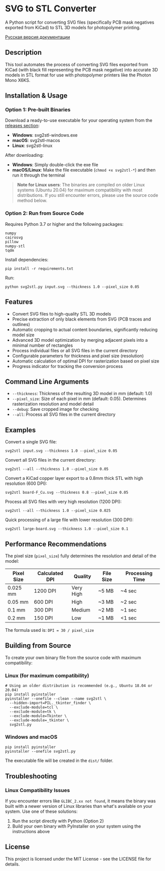 # SVG to STL Converter

A Python script for converting SVG files (specifically PCB mask negatives exported from KiCad) to STL 3D models for photopolymer printing.

[Русская версия документации](readme.md)

## Description

This tool automates the process of converting SVG files exported from KiCad (with black fill representing the PCB mask negative) into accurate 3D models in STL format for use with photopolymer printers like the Photon Mono X6KS.

## Installation & Usage

### Option 1: Pre-built Binaries

Download a ready-to-use executable for your operating system from the [releases section](https://github.com/YOURNAME/svg-to-stl/releases):

- **Windows**: svg2stl-windows.exe
- **macOS**: svg2stl-macos
- **Linux**: svg2stl-linux

After downloading:
- **Windows**: Simply double-click the exe file
- **macOS/Linux**: Make the file executable (`chmod +x svg2stl-*`) and then run it through the terminal

> **Note for Linux users**: The binaries are compiled on older Linux systems (Ubuntu 20.04) for maximum compatibility with most distributions. If you still encounter errors, please use the source code method below.

### Option 2: Run from Source Code

Requires Python 3.7 or higher and the following packages:
```
numpy
cairosvg
pillow
numpy-stl
tqdm
```

Install dependencies:
```
pip install -r requirements.txt
```

Run:
```
python svg2stl.py input.svg --thickness 1.0 --pixel_size 0.05
```

## Features

- Convert SVG files to high-quality STL 3D models
- Precise extraction of only black elements from SVG (PCB traces and outlines)
- Automatic cropping to actual content boundaries, significantly reducing model size
- Advanced 3D model optimization by merging adjacent pixels into a minimal number of rectangles
- Process individual files or all SVG files in the current directory
- Configurable parameters for thickness and pixel size (resolution)
- Automatic calculation of optimal DPI for rasterization based on pixel size
- Progress indicator for tracking the conversion process

## Command Line Arguments

- `--thickness`: Thickness of the resulting 3D model in mm (default: 1.0)
- `--pixel_size`: Size of each pixel in mm (default: 0.05). Determines rasterization resolution and model detail
- `--debug`: Save cropped image for checking
- `--all`: Process all SVG files in the current directory

## Examples

Convert a single SVG file:
```
svg2stl input.svg --thickness 1.0 --pixel_size 0.05
```

Convert all SVG files in the current directory:
```
svg2stl --all --thickness 1.0 --pixel_size 0.05
```

Convert a KiCad copper layer export to a 0.8mm thick STL with high resolution (600 DPI):
```
svg2stl board-F_Cu.svg --thickness 0.8 --pixel_size 0.05
```

Process all SVG files with very high resolution (1200 DPI):
```
svg2stl --all --thickness 1.0 --pixel_size 0.025
```

Quick processing of a large file with lower resolution (300 DPI):
```
svg2stl large-board.svg --thickness 1.0 --pixel_size 0.1
```

## Performance Recommendations

The pixel size (`pixel_size`) fully determines the resolution and detail of the model:

| Pixel Size | Calculated DPI | Quality | File Size | Processing Time |
|------------|----------------|---------|-----------|-----------------|
| 0.025 mm   | 1200 DPI       | Very High | ~5 MB   | ~4 sec          |
| 0.05 mm    | 600 DPI        | High    | ~3 MB     | ~2 sec          |
| 0.1 mm     | 300 DPI        | Medium  | ~2 MB     | ~1 sec          |
| 0.2 mm     | 150 DPI        | Low     | ~1 MB     | <1 sec          |

The formula used is: `DPI = 30 / pixel_size`

## Building from Source

To create your own binary file from the source code with maximum compatibility:

### Linux (for maximum compatibility)
```
# Using an older distribution is recommended (e.g., Ubuntu 18.04 or 20.04)
pip install pyinstaller
pyinstaller --onefile --clean --name svg2stl \
  --hidden-import=PIL._tkinter_finder \
  --exclude-module=tcl \
  --exclude-module=tk \
  --exclude-module=Tkinter \
  --exclude-module=_tkinter \
  svg2stl.py
```

### Windows and macOS
```
pip install pyinstaller
pyinstaller --onefile svg2stl.py
```

The executable file will be created in the `dist/` folder.

## Troubleshooting

### Linux Compatibility Issues

If you encounter errors like `GLIBC_2.xx not found`, it means the binary was built with a newer version of Linux libraries than what's available on your system. Use one of these solutions:

1. Run the script directly with Python (Option 2)
2. Build your own binary with PyInstaller on your system using the instructions above

## License

This project is licensed under the MIT License - see the LICENSE file for details. 